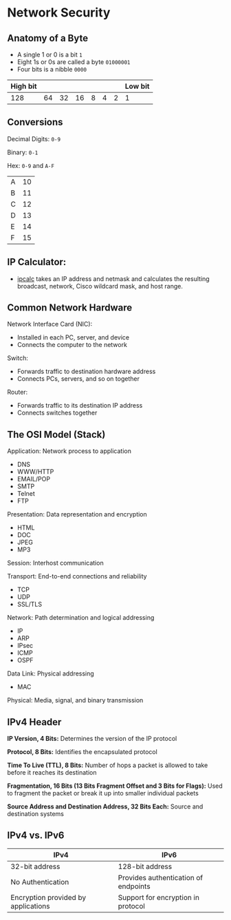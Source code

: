 # Network Security


## Anatomy of a Byte
- A single 1 or 0 is a bit `1` 
- Eight 1s or 0s are called a byte `01000001`
- Four bits is a nibble `0000`

| High bit  |   |   |   |   |   |   | Low bit  |
|---|---|---|---|---|---|---|---|
| 128  |  64 | 32  | 16  | 8  | 4  | 2  | 1  |


## Conversions 

Decimal Digits: `0-9`

Binary: `0-1`

Hex: `0-9` and `A-F`

|    |     |   
|--- |-----|
| A  | 10  |   
| B  | 11  |  
| C  | 12  |  
| D  | 13  |   
| E  | 14  |  
| F  | 15  |  

## IP Calculator:
* [ipcalc](http://jodies.de/ipcalc) takes an IP address and netmask and calculates the resulting broadcast, network, Cisco wildcard mask, and host range.

## Common Network Hardware
Network Interface Card (NIC):
* Installed in each PC, server, and device
* Connects the computer to the network

Switch:
* Forwards traffic to destination hardware address
* Connects PCs, servers, and so on together

Router:
* Forwards traffic to its destination IP address
* Connects switches together

## The OSI Model (Stack)
Application: Network process to application
  * DNS
  * WWW/HTTP
  * EMAIL/POP
  * SMTP
  * Telnet
  * FTP
  
Presentation: Data representation and encryption
  * HTML
  * DOC
  * JPEG
  * MP3

Session: Interhost communication

Transport: End-to-end connections and reliability
  * TCP
  * UDP
  * SSL/TLS

Network: Path determination and logical addressing
  * IP
  * ARP
  * IPsec
  * ICMP
  * OSPF

Data Link: Physical addressing
  * MAC

Physical: Media, signal, and binary transmission

## IPv4 Header
**IP Version, 4 Bits:** Determines the version of the IP protocol

**Protocol, 8 Bits:** Identifies the encapsulated protocol

**Time To Live (TTL), 8 Bits:** Number of hops a packet is allowed to take before it reaches its destination

**Fragmentation, 16 Bits (13 Bits Fragment Offset and 3 Bits for Flags):** Used to fragment the packet or break it up into smaller individual packets

**Source Address and Destination Address, 32 Bits Each:** Source and destination systems 


## IPv4 vs. IPv6

|  IPv4                                 | IPv6                                |   
|------------------------------------- |--------------------------------------|
| 32-bit address                       | 128-bit address                      |   
| No Authentication                    | Provides authentication of endpoints |  
| Encryption provided by applications  | Support for encryption in protocol   |  
 
